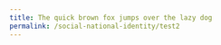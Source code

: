 ```yaml
---
title: The quick brown fox jumps over the lazy dog
permalink: /social-national-identity/test2
---
```

